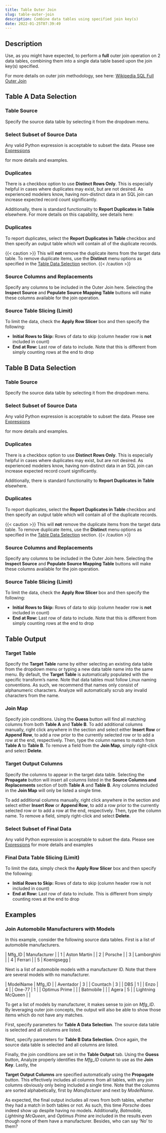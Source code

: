 ```yaml
---
title: Table Outer Join
slug: table-outer-join
description: Combine data tables using specified join key(s)
date: 2022-01-25T07:39:49
---
```



## Description


Use, as you might have expected, to perform a **full** outer join operation on 2 data tables, combining them into a single data table based upon the join key(s) specified.


For more details on outer join methodology, see here: [Wikipedia SQL Full Outer Join](http://en.wikipedia.org/wiki/Join_%28SQL%29#Full_outer_join)



## Table A Data Selection


### Table Source


Specify the source data table by selecting it from the dropdown menu.



### Select Subset of Source Data


Any valid Python expression is acceptable to subset the data. Please see [Expressions](/docs/expressions)


for more details and examples.



### Duplicates


There is a checkbox option to use **Distinct Rows Only**. This is especially helpful in cases where duplicates may exist, but are not desired. As experienced modelers know, having non-distinct data in an SQL join can increase expected record count significantly.



Additionally, there is standard functionality to **Report Duplicates in Table** elsewhere. For more details on this capability, see details here:



### Duplicates


To report duplicates, select the **Report Duplicates in Table** checkbox and then specify an output table which will contain all of the duplicate records.




{{< caution >}}
This will **not** remove the duplicate items from the target data table. To remove duplicate items, use the **Distinct** menu options as specified in the [Table Data Selection](../transforms/common_features#table-data-selection) section.
{{< /caution >}}



### Source Columns and Replacements


Specify any columns to be included in the Outer Join here. Selecting the **Inspect Source** and **Populate Source Mapping Table** buttons will make these columns available for the join operation.



### Source Table Slicing (Limit)


To limit the data, check the **Apply Row Slicer** box and then specify the following:


* **Initial Rows to Skip:** Rows of data to skip (column header row is **not** included in count)
* **End at Row:** Last row of data to include. Note that this is different from simply counting rows at the end to drop



## Table B Data Selection


### Table Source


Specify the source data table by selecting it from the dropdown menu.



### Select Subset of Source Data


Any valid Python expression is acceptable to subset the data. Please see [Expressions](/docs/expressions)


for more details and examples.



### Duplicates


There is a checkbox option to use **Distinct Rows Only**. This is especially helpful in cases where duplicates may exist, but are not desired. As experienced modelers know, having non-distinct data in an SQL join can increase expected record count significantly.



Additionally, there is standard functionality to **Report Duplicates in Table** elsewhere.



### Duplicates


To report duplicates, select the **Report Duplicates in Table** checkbox and then specify an output table which will contain all of the duplicate records.




{{< caution >}}
This will **not** remove the duplicate items from the target data table. To remove duplicate items, use the **Distinct** menu options as specified in the [Table Data Selection](../transforms/common_features#table-data-selection) section.
{{< /caution >}}



### Source Columns and Replacements


Specify any columns to be included in the Outer Join here. Selecting the **Inspect Source** and **Populate Source Mapping Table** buttons will make these columns available for the join operation.



### Source Table Slicing (Limit)


To limit the data, check the **Apply Row Slicer** box and then specify the following:


* **Initial Rows to Skip:** Rows of data to skip (column header row is **not** included in count)
* **End at Row:** Last row of data to include. Note that this is different from simply counting rows at the end to drop



## Table Output


### Target Table


Specify the **Target Table** name by either selecting an existing data table from the dropdown menu or typing a new data table name into the same menu. By default, the **Target Table** is automatically populated with the specific transform’s name. Note that data tables must follow Linux naming conventions. As such, we recommend that names only consist of alphanumeric characters. Analyze will automatically scrub any invalid characters from the name.



### Join Map


Specify join conditions. Using the **Guess** button will find all matching columns from both **Table A** and **Table B**. To add additional columns manually, right click anywhere in the section and select either **Insert Row** or **Append Row**, to add a row prior to the currently selected row or to add a row at the end, respectively. Then, type the column names to match from **Table A** to **Table B**. To remove a field from the **Join Map**, simply right-click and select **Delete**.



### Target Output Columns


Specify the columns to appear in the target data table. Selecting the **Propagate** button will insert all columns listed in the **Source Columns and Replacements** section of both **Table A** and **Table B**. Any columns included in the **Join Map** will only be listed a single time.



To add additional columns manually, right click anywhere in the section and select either **Insert Row** or **Append Row**, to add a row prior to the currently selected row or to add a row at the end, respectively. Then, type the column name. To remove a field, simply right-click and select **Delete**.



### Select Subset of Final Data


Any valid Python expression is acceptable to subset the data. Please see [Expressions](/docs/expressions) for more details and examples



### Final Data Table Slicing (Limit)


To limit the data, simply check the **Apply Row Slicer** box and then specify the following:


* **Initial Rows to Skip:** Rows of data to skip (column header row is not included in count)
* **End at Row:** Last row of data to include. This is different from simply counting rows at the end to drop



## Examples


### Join Automobile Manufacturers with Models


In this example, consider the following source data tables. First is a list of automobile manufacturers.




| Mfg_ID | Manufacturer |
| 1 | Aston Martin |
| 2 | Porsche |
| 3 | Lamborghini |
| 4 | Ferrari |
| 5 | Koenigsegg |

Next is a list of automobile models with a manufacturer ID. Note that there are several models with no manufacturer.




| ModelName | Mfg_ID |
| Aventador | 3 |
| Countach | 3 |
| DBS | 1 |
| Enzo | 4 |
| One-77 | 1 |
| Optimus Prime |  |
| Batmobile |  |
| Agera | 5 |
| Lightning McQueen |  |

To get a list of models by manufacturer, it makes sense to join on *Mfg_ID*. By leveraging outer join concepts, the output will also be able to show those items which do not have any matches.



First, specify parameters for **Table A Data Selection**. The source data table is selected and all columns are listed.



Next, specify parameters for **Table B Data Selection.** Once again, the source data table is selected and all columns are listed.



Finally, the join conditions are set in the **Table Output** tab. Using the **Guess** button, Analyze properly identifies the *Mfg_ID* column to use as the **Join Key**. Lastly, the 


**Target Output Columns** are specified automatically using the **Propagate** button. This effectively includes all columns from all tables, with any join columns obviously only being included a single time. Note that the columns are sorted alphabetically, first by *Manufacturer* and next by *ModelName*.



As expected, the final output includes all rows from both tables, whether they had a match in both tables or not. As such, this time *Porsche* does indeed show up despite having no models. Additionally, *Batmobile*, *Lightning McQueen*, and *Optimus Prime* are included in the results even though none of them have a manufacturer. Besides, who can say ‘No’ to them?
